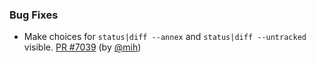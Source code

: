 ### Bug Fixes

- Make choices for `status|diff --annex` and `status|diff --untracked` visible.  [PR
  #7039](https://github.com/datalad/datalad/pull/7039) (by
  [@mih](https://github.com/mih))
